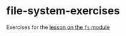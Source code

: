 # file-system-exercises

Exercises for the [lesson on the `fs` module](https://github.com/Pursuit-Core-Web/fundamentals/file_system)
